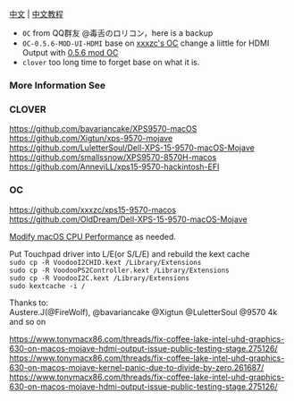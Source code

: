  [中文](README_CN.md) |
 [中文教程](xps%209570黑苹果安装教程(更新中).docx)

 - `OC` from QQ群友 @毒舌のロリコン，here is a backup
 - `OC-0.5.6-MOD-UI-HDMI` base on [xxxzc's OC](https://github.com/xxxzc/xps15-9570-macos/releases/tag/200118-1) change a liittle for HDMI Output with [0.5.6 mod OC](http://bbs.pcbeta.com/viewthread-1838814-1-1.html) 
 - `clover`  too long time to forget base on what it is.


### More Information See  
### CLOVER  
https://github.com/bavariancake/XPS9570-macOS  
https://github.com/Xigtun/xps-9570-mojave  
https://github.com/LuletterSoul/Dell-XPS-15-9570-macOS-Mojave  
https://github.com/smallssnow/XPS9570-8570H-macos  
https://github.com/AnneviLL/xps15-9570-hackintosh-EFI  
### OC  
https://github.com/xxxzc/xps15-9570-macos  
https://github.com/OldDream/Dell-XPS-15-9570-macOS-Mojave  


[ Modify macOS CPU Performance](https://github.com/stevezhengshiqi/one-key-cpufriend) as needed.

Put Touchpad driver into L/E(or S/L/E) and rebuild the kext cache  
`sudo cp -R VoodooI2CHID.kext /Library/Extensions`  
`sudo cp -R VoodooPS2Controller.kext /Library/Extensions`  
`sudo cp -R VoodooI2C.kext /Library/Extensions`  
`sudo kextcache -i /`  



Thanks to:   
Austere.J(@FireWolf), @bavariancake @Xigtun @LuletterSoul @9570 4k and so on
  
https://www.tonymacx86.com/threads/fix-coffee-lake-intel-uhd-graphics-630-on-macos-mojave-hdmi-output-issue-public-testing-stage.275126/  
https://www.tonymacx86.com/threads/fix-coffee-lake-intel-uhd-graphics-630-on-macos-mojave-kernel-panic-due-to-divide-by-zero.261687/  
https://www.tonymacx86.com/threads/fix-coffee-lake-intel-uhd-graphics-630-on-macos-mojave-hdmi-output-issue-public-testing-stage.275126/
